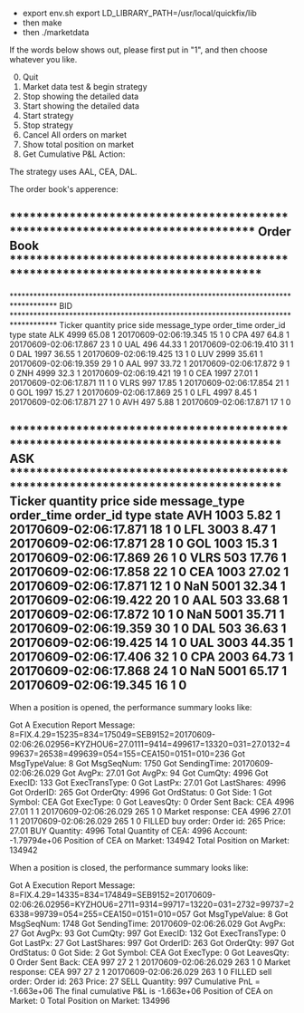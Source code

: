 - export env.sh
  export LD_LIBRARY_PATH=/usr/local/quickfix/lib
- then make
- then ./marketdata

If the words below shows out, please first put in "1", and then choose whatever you like.

0) Quit
1) Market data test & begin strategy
2) Stop showing the detailed data
3) Start showing the detailed data
4) Start strategy
5) Stop strategy
6) Cancel All orders on market
7) Show total position on market
8) Get Cumulative P&L
Action: 


The strategy uses AAL, CEA, DAL.

The order book's apperence:

******************************************************************************* Order Book ********************************************************************************
---------------------------------------------------------------------------------------------------------------------------------------------------------------------------
*********************************************************************************** BID ***********************************************************************************
Ticker            quantity               price                side            message_type          order_time           order_id                type               state
ALK                4999                  65.08                                     1         20170609-02:06:19.345          15                   1                   0
CPA                 497                   64.8                                     1         20170609-02:06:17.867          23                   1                   0
UAL                 496                  44.33                                     1         20170609-02:06:19.410          31                   1                   0
DAL                1997                  36.55                                     1         20170609-02:06:19.425          13                   1                   0
LUV                2999                  35.61                                     1         20170609-02:06:19.359          29                   1                   0
AAL                 997                  33.72                                     1         20170609-02:06:17.872           9                   1                   0
ZNH                4999                   32.3                                     1         20170609-02:06:19.421          19                   1                   0
CEA                1997                  27.01                                     1         20170609-02:06:17.871          11                   1                   0
VLRS                 997                  17.85                                     1         20170609-02:06:17.854          21                   1                   0
GOL                1997                  15.27                                     1         20170609-02:06:17.869          25                   1                   0
LFL                4997                   8.45                                     1         20170609-02:06:17.871          27                   1                   0
AVH                 497                   5.88                                     1         20170609-02:06:17.871          17                   1                   0

*********************************************************************************** ASK ***********************************************************************************
Ticker            quantity               price                side            message_type          order_time           order_id                type               state
AVH                1003                   5.82                                     1         20170609-02:06:17.871          18                   1                   0
LFL                3003                   8.47                                     1         20170609-02:06:17.871          28                   1                   0
GOL                1003                   15.3                                     1         20170609-02:06:17.869          26                   1                   0
VLRS                 503                  17.76                                     1         20170609-02:06:17.858          22                   1                   0
CEA                1003                  27.02                                     1         20170609-02:06:17.871          12                   1                   0
NaN                5001                  32.34                                     1         20170609-02:06:19.422          20                   1                   0
AAL                 503                  33.68                                     1         20170609-02:06:17.872          10                   1                   0
NaN                5001                  35.71                                     1         20170609-02:06:19.359          30                   1                   0
DAL                 503                  36.63                                     1         20170609-02:06:19.425          14                   1                   0
UAL                3003                  44.35                                     1         20170609-02:06:17.406          32                   1                   0
CPA                2003                  64.73                                     1         20170609-02:06:17.868          24                   1                   0
NaN                5001                  65.17                                     1         20170609-02:06:19.345          16                   1                   0
---------------------------------------------------------------------------------------------------------------------------------------------------------------------------








When a position is opened, the performance summary looks like:

Got A Execution Report Message: 8=FIX.4.29=15235=834=175049=SEB9152=20170609-02:06:26.02956=KYZHOU6=27.0111=9414=499617=13320=031=27.0132=499637=26538=499639=054=155=CEA150=0151=010=236 
Got MsgTypeValue: 8
Got MsgSeqNum: 1750
Got SendingTime: 20170609-02:06:26.029
Got AvgPx: 27.01
Got AvgPx: 94
Got CumQty: 4996
Got ExecID: 133
Got ExecTransType: 0
Got LastPx: 27.01
Got LastShares: 4996
Got OrderID: 265
Got OrderQty: 4996
Got OrdStatus: 0
Got Side: 1
Got Symbol: CEA
Got ExecType: 0
Got LeavesQty: 0
Order Sent Back: 
CEA                4996                  27.01                  1                   1         20170609-02:06:26.029         265                   1                   0
Market response:
CEA                4996                  27.01                  1                   1         20170609-02:06:26.029         265                   1                   0
FILLED buy order:
Order id: 265
Price: 27.01
BUY Quantity: 4996
Total Quantity of CEA: 4996
Account: -1.79794e+06
Position of CEA on Market: 134942
Total Position on Market: 134942







When a position is closed, the performance summary looks like:

Got A Execution Report Message: 8=FIX.4.29=14335=834=174849=SEB9152=20170609-02:06:26.02956=KYZHOU6=2711=9314=99717=13220=031=2732=99737=26338=99739=054=255=CEA150=0151=010=057 
Got MsgTypeValue: 8
Got MsgSeqNum: 1748
Got SendingTime: 20170609-02:06:26.029
Got AvgPx: 27
Got AvgPx: 93
Got CumQty: 997
Got ExecID: 132
Got ExecTransType: 0
Got LastPx: 27
Got LastShares: 997
Got OrderID: 263
Got OrderQty: 997
Got OrdStatus: 0
Got Side: 2
Got Symbol: CEA
Got ExecType: 0
Got LeavesQty: 0
Order Sent Back: 
CEA                 997                     27                  2                   1         20170609-02:06:26.029         263                   1                   0
Market response:
CEA                 997                     27                  2                   1         20170609-02:06:26.029         263                   1                   0
FILLED sell order:
Order id: 263
Price: 27
SELL Quantity: 997
Cumulative PnL = -1.663e+06
The final cumulative P&L is -1.663e+06
Position of CEA on Market: 0
Total Position on Market: 134996





















